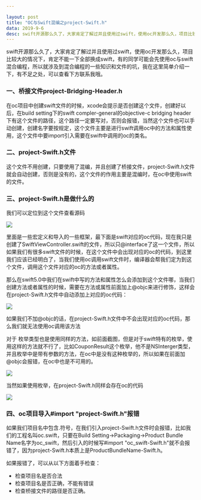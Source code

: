 ```yaml
---

layout: post
title: "OC与Swift混编之project-Swift.h"
data: 2019-9-6
desc: swift开源那么久了，大家肯定了解过并且使用过swift，使用oc开发那么久，项目比较大的情况下
---
```


swift开源那么久了，大家肯定了解过并且使用过swift，使用oc开发那么久，项目比较大的情况下，肯定不能一下全部换成swift，有的同学可能会先使用oc与swift混合编程，所以就涉及到混合编程的一些知识和文件的坑，我在这里简单介绍一下，有不足之处，可以查看下方联系我哦。

### 一、桥接文件project-Bridging-Header.h

在oc项目中创建swift文件的时候，xcode会提示是否创建这个文件，创建好以后，在build setting下的swift compler-general的objective-c bridging header下有这个文件的路径，这个路径一定要写对，否则会报错，当然这个文件也可以手动创建，创建名字要按规定，这个文件主要是进行swift调用oc中的方法和属性使用，这个文件中要import引入需要在swift中调用的oc的类名。

### 二、project-Swift.h文件

这个文件不用创建，只要使用了混编，并且创建了桥接文件，project-Swift.h文件就会自动创建，否则是没有的，这个文件的作用主要是混编时，在oc中使用swift的文件。

### 三、project-Swift.h是做什么的

我们可以定位到这个文件查看源码

![](../../../../assets/swift_img/project-Swift.png)

里面是一些宏定义和导入的一些框架，最下面是swift对应的oc代码，现在我只是创建了SwiftViewController.swift的文件，所以只@interface了这一个文件，所以如果我们有很多swift文件的时候，在这个文件中会出现对应的oc的代码，到这里我们应该已经明白了，当我们使用oc调用swift文件时，编译器会帮我们定为到这个文件，调用这个文件对应的oc的方法或者属性。

那么在swift5.0中我们在swift中写的方法和属性怎么会添加到这个文件哪，当我们创建方法或者属性的时候，需要在方法或属性前面加上@objc来进行修饰，这样会在project-Swift.h文件中自动添加上对应的oc代码：

![](../../../../assets/swift_img/project-Swift2.png)

如果我们不加@objc的话，在project-Swift.h文件中不会出现对应的oc代码，那么我们就无法使用oc调用该方法

对于 枚举类型也是使用同样的方法，如前面截图，但是对于swift特有的枚举，使用这样的方法就不行了，比如CouponResult这个枚举，他不是NSInterger类型，并且枚举中是带有参数的方法，在oc中是没有这种枚举的，所以如果在前面加@objc会报错，在oc中也是不可用的。

![](../../../../assets/swift_img/error.png)

当然如果使用枚举，在project-Swift.h同样会存在oc的代码

![](../../../../assets/swift_img/enum.png)

### 四、oc项目导入#import "project-Swift.h"报错

如果我们项目名中包含.符号，在我们引入project-Swift.h文件时会报错，比如我们的工程名叫oc.swift，只要在Build Setting->Packaging->Product Bundle Name名字为oc_swift，然后引入的时候写#import "oc_swift-Swift.h"就不会报错了，因为project-Swift.h本质上是ProductBundleName-Swift.h。

如果报错了，可以从以下方面着手检查：

- 检查项目名是否合法
- 检查项目名是否正确，不能有错误
- 检查桥接文件的路径是否正确。